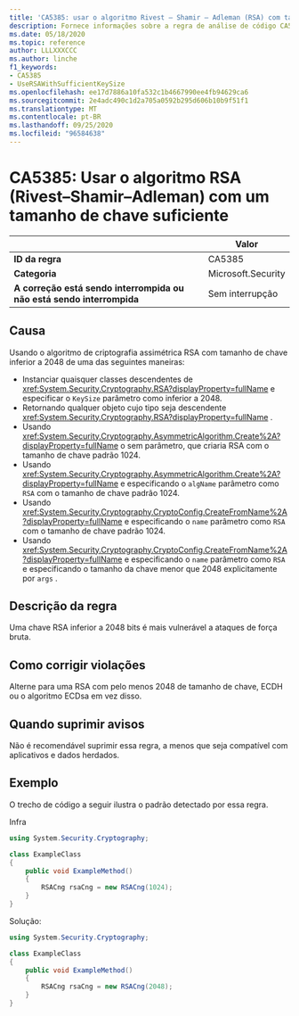 ```yaml
---
title: 'CA5385: usar o algoritmo Rivest – Shamir – Adleman (RSA) com tamanho de chave suficiente (análise de código)'
description: Fornece informações sobre a regra de análise de código CA5385, incluindo causas, como corrigir violações e quando suprimir.
ms.date: 05/18/2020
ms.topic: reference
author: LLLXXXCCC
ms.author: linche
f1_keywords:
- CA5385
- UseRSAWithSufficientKeySize
ms.openlocfilehash: ee17d7886a10fa532c1b4667990ee4fb94629ca6
ms.sourcegitcommit: 2e4adc490c1d2a705a0592b295d606b10b9f51f1
ms.translationtype: MT
ms.contentlocale: pt-BR
ms.lasthandoff: 09/25/2020
ms.locfileid: "96584638"
---
```

# <a name="ca5385-use-rivestshamiradleman-rsa-algorithm-with-sufficient-key-size"></a>CA5385: Usar o algoritmo RSA (Rivest–Shamir–Adleman) com um tamanho de chave suficiente

| | Valor |
|-|-|
| **ID da regra** |CA5385|
| **Categoria** |Microsoft.Security|
| **A correção está sendo interrompida ou não está sendo interrompida** |Sem interrupção|

## <a name="cause"></a>Causa

Usando o algoritmo de criptografia assimétrica RSA com tamanho de chave inferior a 2048 de uma das seguintes maneiras:

- Instanciar quaisquer classes descendentes de <xref:System.Security.Cryptography.RSA?displayProperty=fullName> e especificar o `KeySize` parâmetro como inferior a 2048.
- Retornando qualquer objeto cujo tipo seja descendente <xref:System.Security.Cryptography.RSA?displayProperty=fullName> .
- Usando <xref:System.Security.Cryptography.AsymmetricAlgorithm.Create%2A?displayProperty=fullName> o sem parâmetro, que criaria RSA com o tamanho de chave padrão 1024.
- Usando <xref:System.Security.Cryptography.AsymmetricAlgorithm.Create%2A?displayProperty=fullName> e especificando o `algName` parâmetro como `RSA` com o tamanho de chave padrão 1024.
- Usando <xref:System.Security.Cryptography.CryptoConfig.CreateFromName%2A?displayProperty=fullName> e especificando o `name` parâmetro como `RSA` com o tamanho de chave padrão 1024.
- Usando <xref:System.Security.Cryptography.CryptoConfig.CreateFromName%2A?displayProperty=fullName> e especificando o `name` parâmetro como `RSA` e especificando o tamanho da chave menor que 2048 explicitamente por `args` .

## <a name="rule-description"></a>Descrição da regra

Uma chave RSA inferior a 2048 bits é mais vulnerável a ataques de força bruta.

## <a name="how-to-fix-violations"></a>Como corrigir violações

Alterne para uma RSA com pelo menos 2048 de tamanho de chave, ECDH ou o algoritmo ECDsa em vez disso.

## <a name="when-to-suppress-warnings"></a>Quando suprimir avisos

Não é recomendável suprimir essa regra, a menos que seja compatível com aplicativos e dados herdados.

## <a name="example"></a>Exemplo

O trecho de código a seguir ilustra o padrão detectado por essa regra.

Infra

```csharp
using System.Security.Cryptography;

class ExampleClass
{
    public void ExampleMethod()
    {
        RSACng rsaCng = new RSACng(1024);
    }
}
```

Solução:

```csharp
using System.Security.Cryptography;

class ExampleClass
{
    public void ExampleMethod()
    {
        RSACng rsaCng = new RSACng(2048);
    }
}
```
